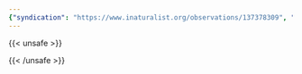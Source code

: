 ```yaml
---
{"syndication": "https://www.inaturalist.org/observations/137378309", "date": "2022-10-02T14:13:19-04:00", "taxon": {"name": "Ginkgo biloba", "common_name": "ginkgo"}, "quality_grade": "casual", "identifications_most_agree": true, "species_guess": "\u0413\u0438\u043d\u043a\u0433\u043e \u0434\u0432\u0443\u043b\u043e\u043f\u0430\u0441\u0442\u043d\u044b\u0439", "identifications_most_disagree": false, "captive": true, "project_ids": [153206], "community_taxon_id": 64350, "geojson": {"type": "Point", "coordinates": [-75.2458855556, 43.0825205556]}, "owners_identification_from_vision": false, "identifications_count": 2, "obscured": false, "num_identification_agreements": 2, "num_identification_disagreements": 0, "place_guess": "Utica, NY 13501, USA", "photos": [{"id": 234620591, "license_code": "cc-by-nc", "original_dimensions": {"width": 1536, "height": 2048}, "url": "https://inaturalist-open-data.s3.amazonaws.com/photos/234620591/square.jpeg", "attribution": "(c) Brandon Rozek, all rights reserved", "flags": []}, {"id": 234620611, "license_code": "cc-by-nc", "original_dimensions": {"width": 1536, "height": 2048}, "url": "https://inaturalist-open-data.s3.amazonaws.com/photos/234620611/square.jpeg", "attribution": "(c) Brandon Rozek, all rights reserved", "flags": []}, {"id": 234620634, "license_code": "cc-by-nc", "original_dimensions": {"width": 1536, "height": 2048}, "url": "https://inaturalist-open-data.s3.amazonaws.com/photos/234620634/square.jpeg", "attribution": "(c) Brandon Rozek, all rights reserved", "flags": []}]}
---
```

{{< unsafe >}}

{{< /unsafe >}}
